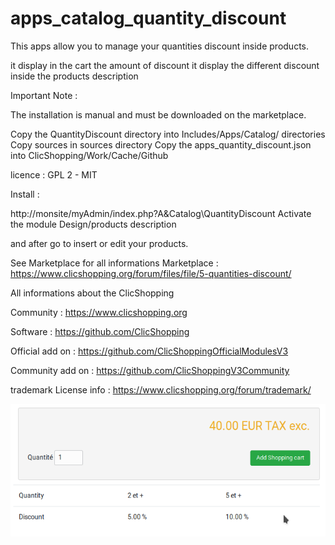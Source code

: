 # apps_catalog_quantity_discount


This apps allow you to manage your quantities discount inside products.

it display in the cart the amount  of discount
it display the different discount inside the products description


Important Note :

 
The installation is manual and must be downloaded on the marketplace.

Copy the QuantityDiscount directory into  Includes/Apps/Catalog/ directories
Copy sources in sources directory
Copy the apps_quantity_discount.json into ClicShopping/Work/Cache/Github


licence  : GPL 2 - MIT

Install :

http://monsite/myAdmin/index.php?A&Catalog\QuantityDiscount
Activate the module Design/products description

and after go to insert or edit your products.

See Marketplace for all informations
Marketplace : https://www.clicshopping.org/forum/files/file/5-quantities-discount/

All informations about the ClicShopping

Community : https://www.clicshopping.org

Software : https://github.com/ClicShopping

Official add on : https://github.com/ClicShoppingOfficialModulesV3

Community add on : https://github.com/ClicShoppingV3Community

trademark License info : https://www.clicshopping.org/forum/trademark/

![quantitydiscount](https://github.com/ClicShoppingOfficialModulesV3/apps_catalog_quantity_discount/blob/master/ModuleInfosJson/quantity_discount_catalog.png)
